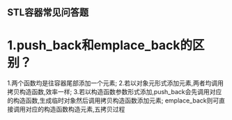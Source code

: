 ## STL容器常见问答题  
# 1.push_back和emplace_back的区别？  
1.两个函数均是往容器尾部添加一个元素;
2.若以对象元形式添加元素,两者均调用拷贝构造函数,效率一样;
3.若以构造函数参数形式添加,push_back会先调用对应的构造函数,生成临时对象然后调用拷贝构造函数添加元素;
emplace_back则可直接调用对应的构造函数构造元素,五拷贝过程